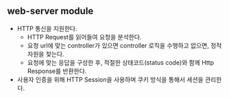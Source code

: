 ## web-server module
- HTTP 통신을 지원한다.
    - HTTP Request를 읽어들여 요청을 분석한다.
    - 요청 url에 맞는 controller가 있으면 controller 로직을 수행하고 없으면, 정적 자원을 찾는다.
    - 요청에 맞는 응답을 구성한 후, 적절한 상태코드(status code)와 함께 Http Response를 반환한다.
- 사용자 인증을 위해 HTTP Session을 사용하며 쿠키 방식을 통해서 세션을 관리한다.
